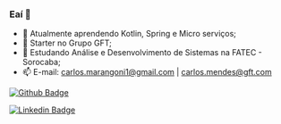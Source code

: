 ### Eaí 👋

- 🌱 Atualmente aprendendo Kotlin, Spring e Micro serviços;
- 💼 Starter no Grupo GFT;
- 🎒 Estudando Análise e Desenvolvimento de Sistemas na FATEC - Sorocaba;
- 📫 E-mail: carlos.marangoni1@gmail.com | carlos.mendes@gft.com

[![Github Badge](https://img.shields.io/badge/-Github-000?style=flat-square&logo=Github&logoColor=white&link=https://github.com/CarlosMarangoni)](https://github.com/CarlosMarangoni)

[![Linkedin Badge](https://img.shields.io/badge/-LinkedIn-blue?style=flat-square&logo=Linkedin&logoColor=white&link=https://www.linkedin.com/in/carlos-m-134310131/)]( https://www.linkedin.com/in/carlos-m-134310131/)
<!--
**CarlosMarangoni/CarlosMarangoni** is a ✨ _special_ ✨ repository because its `README.md` (this file) appears on your GitHub profile.

Here are some ideas to get you started:

- 🔭 I’m currently working on ...
- 🌱 I’m currently learning ...
- 👯 I’m looking to collaborate on ...
- 🤔 I’m looking for help with ...

- 😄 Pronouns: ...
- ⚡ Fun fact: ...
-->
